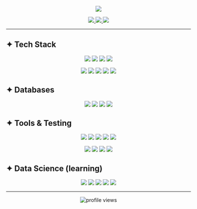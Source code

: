 <p align="center">
  <img src="https://readme-typing-svg.demolab.com?font=Inter&weight=700&size=28&duration=3500&pause=1200&center=true&vCenter=true&width=900&lines=Hi%2C+I'm+Darshil+Vasoya;Backend+Developer+Learning+Data+Science+and+AI+%26+ML;Building+useful+things+with+Python" />
</p>

<p align="center">
  <a href="https://github.com/darshilvasoya">
    <img src="https://img.shields.io/badge/GitHub-111111?style=for-the-badge&logo=github&logoColor=white" />
  </a>
  <a href="https://www.linkedin.com/in/darshil-vasoya-4a73a525a/">
    <img src="https://img.shields.io/badge/LinkedIn-0A66C2?style=for-the-badge&logo=linkedin&logoColor=white" />
  </a>
  <a href="https://leetcode.com/u/dBZhlmYjod/">
    <img src="https://img.shields.io/badge/LeetCode-FFA116?style=for-the-badge&logo=leetcode&logoColor=white" />
  </a>
</p>

---

## ✦ Tech Stack
<p align="center">
  <!-- row 1 -->
  <img src="https://img.shields.io/badge/Python-3776AB?style=for-the-badge&logo=python&logoColor=white"/>
  <img src="https://img.shields.io/badge/FastAPI-009688?style=for-the-badge&logo=fastapi&logoColor=white"/>
  <img src="https://img.shields.io/badge/Node.js-339933?style=for-the-badge&logo=nodedotjs&logoColor=white"/>
  <img src="https://img.shields.io/badge/Express.js-000000?style=for-the-badge&logo=express&logoColor=white"/>
</p>
<p align="center">
  <!-- row 2 -->
  <img src="https://img.shields.io/badge/React-20232A?style=for-the-badge&logo=react&logoColor=61DAFB"/>
  <img src="https://img.shields.io/badge/Material%20UI-007FFF?style=for-the-badge&logo=mui&logoColor=white"/>
  <img src="https://img.shields.io/badge/Bootstrap-7952B3?style=for-the-badge&logo=bootstrap&logoColor=white"/>
  <img src="https://img.shields.io/badge/HTML5-E34F26?style=for-the-badge&logo=html5&logoColor=white"/>
  <img src="https://img.shields.io/badge/CSS3-1572B6?style=for-the-badge&logo=css3&logoColor=white"/>
</p>

## ✦ Databases
<p align="center">
  <img src="https://img.shields.io/badge/MongoDB-4EA94B?style=for-the-badge&logo=mongodb&logoColor=white"/>
  <img src="https://img.shields.io/badge/MySQL-005C84?style=for-the-badge&logo=mysql&logoColor=white"/>
  <img src="https://img.shields.io/badge/SQLite-07405E?style=for-the-badge&logo=sqlite&logoColor=white"/>
  <img src="https://img.shields.io/badge/phpMyAdmin-6C78AF?style=for-the-badge&logo=phpmyadmin&logoColor=white"/>
</p>

## ✦ Tools & Testing
<p align="center">
  <img src="https://img.shields.io/badge/Jupyter-FA0F00?style=for-the-badge&logo=jupyter&logoColor=white"/>
  <img src="https://img.shields.io/badge/Postman-FF6C37?style=for-the-badge&logo=postman&logoColor=white"/>
  <img src="https://img.shields.io/badge/Swagger-85EA2D?style=for-the-badge&logo=swagger&logoColor=111"/>
  <img src="https://img.shields.io/badge/Streamlit-FF4B4B?style=for-the-badge&logo=streamlit&logoColor=white"/>
  <img src="https://img.shields.io/badge/GitHub-111111?style=for-the-badge&logo=github&logoColor=white"/>
</p>
<p align="center">
  <img src="https://img.shields.io/badge/Git-F05032?style=for-the-badge&logo=git&logoColor=white"/>
  <img src="https://img.shields.io/badge/VS%20Code-0078D4?style=for-the-badge&logo=visualstudiocode&logoColor=white"/>
  <img src="https://img.shields.io/badge/PyCharm-000000?style=for-the-badge&logo=pycharm&logoColor=white"/>
  <img src="https://img.shields.io/badge/PyTest-000000?style=for-the-badge&logo=pycharm&logoColor=white"/>
</p>


## ✦ Data Science (learning)
<p align="center">
  <img src="https://img.shields.io/badge/NumPy-013243?style=for-the-badge&logo=numpy&logoColor=white"/>
  <img src="https://img.shields.io/badge/Pandas-150458?style=for-the-badge&logo=pandas&logoColor=white"/>
  <img src="https://img.shields.io/badge/Matplotlib-F3766E?style=for-the-badge&logo=matplotlib&logoColor=white"/>
  <img src="https://img.shields.io/badge/Seaborn-77ACF1?style=for-the-badge&logo=seaborn&logoColor=white"/>
  <img src="https://img.shields.io/badge/Statistics-3B82F6?style=for-the-badge&logo=apachespark&logoColor=white"/>
</p>

---

<p align="center">
  <img src="https://komarev.com/ghpvc/?username=darshilvasoya&style=for-the-badge&label=PROFILE%20VIEWS&color=brightgreen" alt="profile views"/>
</p>
